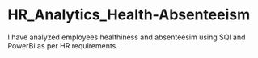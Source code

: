 # HR_Analytics_Health-Absenteeism
I have analyzed employees healthiness and absenteesim using SQl and PowerBi as per HR requirements.
